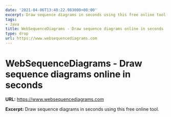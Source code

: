 ```yaml
---
date: '2021-04-06T13:40:22.983000+00:00'
excerpt: Draw sequence diagrams in seconds using this free online tool.
tags:
- Java
title: WebSequenceDiagrams - Draw sequence diagrams online in seconds
type: drop
url: https://www.websequencediagrams.com
---
```


# WebSequenceDiagrams - Draw sequence diagrams online in seconds

**URL:** https://www.websequencediagrams.com

**Excerpt:** Draw sequence diagrams in seconds using this free online tool.
